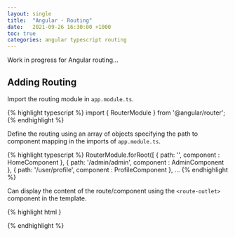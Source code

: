 ```yaml
---
layout: single
title:  "Angular - Routing"
date:   2021-09-26 16:30:00 +1000
toc: true
categories: angular typescript routing
---
```


Work in progress for Angular routing...

## Adding Routing

Import the routing module in `app.module.ts`.

{% highlight typescript %}
import { RouterModule } from '@angular/router';
{% endhighlight %}

Define the routing using an array of objects specifying the path to component mapping in the imports of `app.module.ts`.

{% highlight typescript %}
    RouterModule.forRoot([
      { path: '', component : HomeComponent },
      { path: '/admin/admin', component : AdminComponent },
      { path: '/user/profile', component : ProfileComponent },
      ...
{% endhighlight %}

Can display the content of the route/component using the `<route-outlet>` component in the template.

{% highlight html }
<div>
    <router-outlet></router-outlet>
</div>
{% endhighlight %}